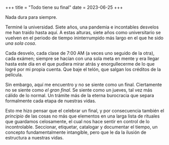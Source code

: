 +++
title = "Todo tiene su final"
date = 2023-06-25
+++

Nada dura para siempre. 

Terminé la universidad. Siete años, una pandemia e incontables desvelos me han traido hasta aquí. 
A estas alturas, siete años como universitario se vuelven en el periodo de tiempo
ininterrumpido más largo en el que he sido _una sola cosa_. 

Cada desvelo, cada clase de 7:00 AM (a veces uno seguido de la otra), cada exámen; siempre se hacían con una
sola meta en mente y era llegar hasta este día en el que pudiera mirar atrás y enorgullecerme de lo que logré
por mi propia cuenta. Que baje el telón, que salgan los créditos de la película. 

Sin embargo, aquí me encuentro y no se siente como un final. Ciertamente no se siente como _el gran final_.
Se siente como un jueves, tal vez más cálido de lo normal. Un trámite más de la eterna burocracia que separa
formalmente cada etapa de nuestras vidas. 

Esto me hizo pensar que el celebrar un final, y por consecuencia también el _principio_ de las cosas 
no más que elementos en una larga lista de rituales que guardamos celosamente, el cual nos hace
sentir en control de lo incontrolable. Seccionar, etiquetar, catalogar y documentar el tiempo, un
concepto fundamentalmente intangible, pero que le da la ilusión de estructura a nuestras vidas.


